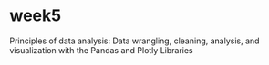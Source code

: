 # week5
Principles of data analysis: Data wrangling, cleaning, analysis, and visualization with the Pandas and Plotly Libraries
